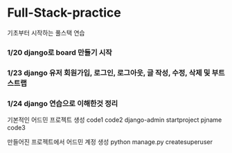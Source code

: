 # Full-Stack-practice

기초부터 시작하는 풀스택 연습


 
### 1/20 django로 board 만들기 시작

### 1/23 django 유저 회원가입, 로그인, 로그아웃, 글 작성, 수정, 삭제 및 부트스트랩 

### 1/24 django 연습으로 이해한것 정리

기본적인 어드민 프로젝트 생성
code1
 code2 
 django-admin startproject pjname
code3

만들어진 프로젝트에서
어드민 계정 생성
python manage.py createsuperuser 
